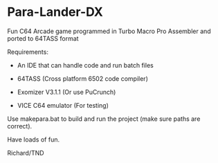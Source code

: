 # Para-Lander-DX
Fun C64 Arcade game programmed in Turbo Macro Pro Assembler and ported to 64TASS format

Requirements:

* An IDE that can handle code and run batch files

* 64TASS (Cross platform 6502 code compiler)
 
* Exomizer V3.1.1 (Or use PuCrunch)
 
* VICE C64 emulator (For testing)

Use makepara.bat to build and run the project (make sure paths are correct).

Have loads of fun.

Richard/TND
